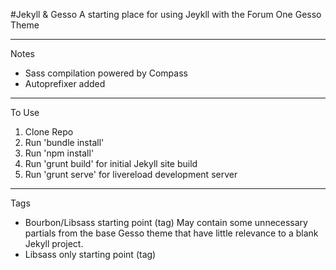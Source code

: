 #Jekyll & Gesso
A starting place for using Jeykll with the Forum One Gesso Theme

***

Notes
- Sass compilation powered by Compass
- Autoprefixer added

***

To Use

1. Clone Repo
2. Run 'bundle install' 
3. Run 'npm install'
4. Run 'grunt build' for initial Jekyll site build
5. Run 'grunt serve' for livereload development server

***

Tags

* Bourbon/Libsass starting point (tag)
  May contain some unnecessary partials from the base Gesso theme that have little relevance to a blank Jekyll project.
* Libsass only starting point (tag)
